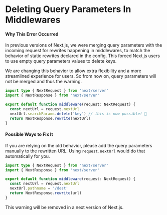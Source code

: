 # Deleting Query Parameters In Middlewares

#### Why This Error Occurred

In previous versions of Next.js, we were merging query parameters with the incoming request for rewrites happening in middlewares, to match the behavior of static rewrites declared in the config. This forced Next.js users to use empty query parameters values to delete keys.

We are changing this behavior to allow extra flexibility and a more streamlined experience for users. So from now on, query parameters will not be merged and thus the warning.

```typescript
import type { NextRequest } from 'next/server'
import { NextResponse } from 'next/server'

export default function middleware(request: NextRequest) {
  const nextUrl = request.nextUrl
  nextUrl.searchParams.delete('key') // this is now possible! 🎉
  return NextResponse.rewrite(nextUrl)
}
```

#### Possible Ways to Fix It

If you are relying on the old behavior, please add the query parameters manually to the rewritten URL. Using `request.nextUrl` would do that automatically for you.

```typescript
import type { NextRequest } from 'next/server'
import { NextResponse } from 'next/server'

export default function middleware(request: NextRequest) {
  const nextUrl = request.nextUrl
  nextUrl.pathname = '/dest'
  return NextResponse.rewrite(url)
}
```

This warning will be removed in a next version of Next.js.

